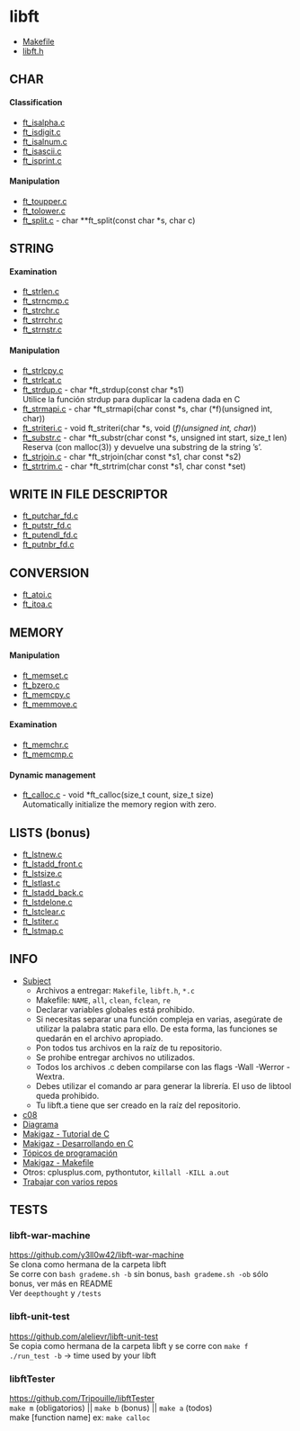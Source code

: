 # libft

- [Makefile](Makefile)
- [libft.h](libft.h)

## CHAR
#### Classification
- [ft_isalpha.c](ft_isalpha.c)
- [ft_isdigit.c](ft_isdigit.c)
- [ft_isalnum.c](ft_isalnum.c)
- [ft_isascii.c](ft_isascii.c)
- [ft_isprint.c](ft_isprint.c)
#### Manipulation
- [ft_toupper.c](ft_toupper.c)
- [ft_tolower.c](ft_tolower.c)
- [ft_split.c](ft_split.c) - char	**ft_split(const char *s, char c)

## STRING
#### Examination
- [ft_strlen.c](ft_strlen.c)
- [ft_strncmp.c](ft_strncmp.c)
- [ft_strchr.c](ft_strchr.c)
- [ft_strrchr.c](ft_strrchr.c)
- [ft_strnstr.c](ft_strnstr.c)
#### Manipulation
- [ft_strlcpy.c](ft_strlcpy.c)
- [ft_strlcat.c](ft_strlcat.c)
- [ft_strdup.c](ft_strdup.c) - char	*ft_strdup(const char *s1)
  <br>Utilice la función strdup para duplicar la cadena dada en C
- [ft_strmapi.c](ft_strmapi.c) - char	*ft_strmapi(char const *s, char (*f)(unsigned int, char))
- [ft_striteri.c](ft_striteri.c) - void ft_striteri(char *s, void (*f)(unsigned int, char*))
- [ft_substr.c](ft_substr.c) - char	*ft_substr(char const *s, unsigned int start, size_t len)
  <br>Reserva (con malloc(3)) y devuelve una substring de la string ’s’.
- [ft_strjoin.c](ft_strjoin.c) - char	*ft_strjoin(char const *s1, char const *s2)
- [ft_strtrim.c](ft_strtrim.c) - char	*ft_strtrim(char const *s1, char const *set)

## WRITE IN FILE DESCRIPTOR
- [ft_putchar_fd.c](ft_putchar_fd.c)
- [ft_putstr_fd.c](ft_putstr_fd.c)
- [ft_putendl_fd.c](ft_putendl_fd.c)
- [ft_putnbr_fd.c](ft_putnbr_fd.c)

## CONVERSION
- [ft_atoi.c](ft_atoi.c)
- [ft_itoa.c](ft_itoa.c)

## MEMORY
#### Manipulation
- [ft_memset.c](ft_memset.c)
- [ft_bzero.c](ft_bzero.c)
- [ft_memcpy.c](ft_memcpy.c)
- [ft_memmove.c](ft_memmove.c)
#### Examination
- [ft_memchr.c](ft_memchr.c)
- [ft_memcmp.c](ft_memcmp.c)
#### Dynamic management
- [ft_calloc.c](ft_calloc.c) - void	*ft_calloc(size_t count, size_t size)
  <br>Automatically initialize the memory region with zero.

## LISTS (bonus)
- [ft_lstnew.c](ft_lstnew.c)
- [ft_lstadd_front.c](ft_lstadd_front.c)
- [ft_lstsize.c](ft_lstsize.c)
- [ft_lstlast.c](ft_lstlast.c)
- [ft_lstadd_back.c](ft_lstadd_back.c)
- [ft_lstdelone.c](ft_lstdelone.c)
- [ft_lstclear.c](ft_lstclear.c)
- [ft_lstiter.c](ft_lstiter.c)
- [ft_lstmap.c](ft_lstmap.c)

## INFO
- [Subject](https://cdn.intra.42.fr/pdf/pdf/55911/es.subject.pdf)
  - Archivos a entregar: `Makefile`, `libft.h`, `*.c`
  - Makefile: `NAME`, `all`, `clean`, `fclean`, `re`
  - Declarar variables globales está prohibido.
  - Si necesitas separar una función compleja en varias, asegúrate de utilizar la palabra static para ello. De esta forma, las funciones se quedarán en el archivo apropiado.
  - Pon todos tus archivos en la raíz de tu repositorio.
  - Se prohibe entregar archivos no utilizados.
  - Todos los archivos .c deben compilarse con las flags -Wall -Werror -Wextra.
  - Debes utilizar el comando ar para generar la librería. El uso de libtool queda prohibido.
  - Tu libft.a tiene que ser creado en la raíz del repositorio.
- [c08](https://youtu.be/ewtSjBQVdiM)
- [Diagrama](https://coggle.it/diagram/YK0nO2mu1V3F8Hug/t/libft-a)
- [Makigaz - Tutorial de C](youtube.com/playlist?list=PLTd5ehIj0goOAWdpCpghXiRCmEOrJJLEW)
- [Makigaz - Desarrollando en C](youtube.com/playlist?list=PLTd5ehIj0goMZ33qJ7JmuXjSO8RoefiZS)
- [Tópicos de programación](https://www.cs.utah.edu/~germain/PPS/Topics/index.html)
- [Makigaz - Makefile](https://www.youtube.com/watch?v=L96rUUHfC78&list=PLMa9fq02Eqo-6-LRcDQ786lRYi7W3bW9i&index=4)
- Otros: cplusplus.com, pythontutor, `killall -KILL a.out`
- [Trabajar con varios repos](https://stackoverflow.com/questions/14290113/git-pushing-code-to-two-remotes)

## TESTS
### libft-war-machine
https://github.com/y3ll0w42/libft-war-machine
<br>Se clona como hermana de la carpeta libft
<br>Se corre con `bash grademe.sh -b` sin bonus, `bash grademe.sh -ob` sólo bonus, ver más en README
<br>Ver `deepthought` y `/tests`
### libft-unit-test
https://github.com/alelievr/libft-unit-test
<br>Se copia como hermana de la carpeta libft y se corre con `make f`
<br>`./run_test -b` -> time used by your libft
### libftTester
https://github.com/Tripouille/libftTester
<br>`make m` (obligatorios) || `make b` (bonus) || `make a` (todos)
<br>make [function name] ex: `make calloc` 




<!--
- []()
# The largest heading
## The second largest heading
###### The smallest heading
**This is bold text**
***All this text is important***
<sub>This is a subscript text</sub>
Use `git status` to list all new or modified files that haven't yet been committed.
Some basic Git commands are:
```
git status
git add
git commit
```
This site was built using [GitHub Pages](https://pages.github.com/).
- George Washington
- John Adams
- Thomas Jefferson
-->
